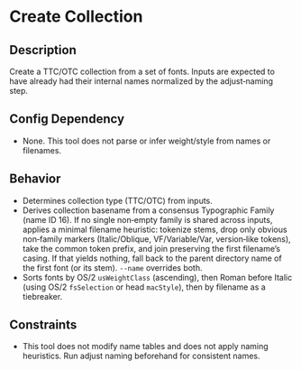 Create Collection
=================

Description
-----------
Create a TTC/OTC collection from a set of fonts. Inputs are expected to have already had their internal names normalized by the adjust‑naming step.

Config Dependency
-----------------
- None. This tool does not parse or infer weight/style from names or filenames.

Behavior
--------
- Determines collection type (TTC/OTC) from inputs.
 - Derives collection basename from a consensus Typographic Family (name ID 16). If no single non‑empty family is shared across inputs, applies a minimal filename heuristic: tokenize stems, drop only obvious non‑family markers (Italic/Oblique, VF/Variable/Var, version‑like tokens), take the common token prefix, and join preserving the first filename’s casing. If that yields nothing, fall back to the parent directory name of the first font (or its stem). `--name` overrides both.
- Sorts fonts by OS/2 `usWeightClass` (ascending), then Roman before Italic (using OS/2 `fsSelection` or head `macStyle`), then by filename as a tiebreaker.

Constraints
-----------
- This tool does not modify name tables and does not apply naming heuristics. Run adjust naming beforehand for consistent names.
